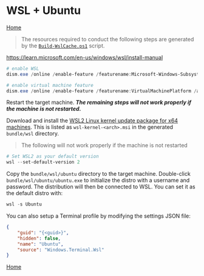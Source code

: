 # WSL + Ubuntu
[Home](./index.md)

> The resources required to conduct the following steps are generated by the [`Build-WslCache.ps1`](./scripts/Build-WslCache.md) script.

https://learn.microsoft.com/en-us/windows/wsl/install-manual

```PowerShell
# enable WSL
dism.exe /online /enable-feature /featurename:Microsoft-Windows-Subsystem-Linux /all /norestart

# enable virtual machine feature
dism.exe /online /enable-feature /featurename:VirtualMachinePlatform /all /norestart
```

Restart the target machine. ***The remaining steps will not work properly if the machine is not restarted.***

Download and install the [WSL2 Linux kernel update package for x64 machines](https://aka.ms/wsl2kernelmsix64). This is listed as `wsl-kernel-<arch>.msi` in the generated `bundle/wsl` directory.

> The following will not work properly if the machine is not restarted

```PowerShell
# Set WSL2 as your default version
wsl --set-default-version 2
```

Copy the `bundle/wsl/ubuntu` directory to the target machine. Double-click `bundle/wsl/ubuntu/ubuntu.exe` to initialize the distro with a username and password. The distribution will then be connected to WSL. You can set it as the default distro with:

```powershell
wsl -s Ubuntu
```

You can also setup a Terminal profile by modifying the settings JSON file:

```json
{
    "guid": "{<guid>}",
    "hidden": false,
    "name": "Ubuntu",
    "source": "Windows.Terminal.Wsl"
}
```

[Home](./index.md)